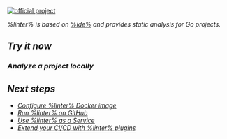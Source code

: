 [//]: # (title: Qodana for Go)

[![official project](https://jb.gg/badges/official-flat-square.svg)](https://confluence.jetbrains.com/display/ALL/JetBrains+on+GitHub)

<note>
    <p>
        <include src="lib_qd.xml" include-id="eap-warning">
            <var name="product" value="Qodana for Go"/>
        </include>
    </p>
</note>

<var name="linter" value="Qodana for Go"/>
<var name="ide" value="GoLand"/>
<var name="docker-image" value="jetbrains/qodana-go:2022.3-eap"/>
<var name="ide-url" value="https://www.jetbrains.com/go/"/>

%linter% is based on [%ide%](%ide-url%) and provides static analysis for Go projects.

## Try it now

### Analyze a project locally

<p><include src="lib_qd.xml" include-id="qodana-cli-quickstart" use-filter="non-php,non-gs,other,empty"/></p>

## Next steps

- <a href="qodana-go-docker-techs.xml">Configure %linter% Docker image</a>
- <a href="github.md">Run %linter% on GitHub</a>
- <a href="service.md">Use %linter% as a Service</a>
- <a href="ci.md">Extend your CI/CD with %linter% plugins</a>
